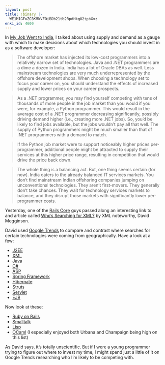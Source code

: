 ```yaml
---
layout: post
title: !binary |-
  WE1MIGFuZCBKMkVFOiBDb21tb2RpdHkgU2tpbGxz
enki_id: 4600
---
```


In [My Job Went to India](http://pragmaticprogrammer.com/titles/mjwti),
I talked about using supply and demand as a gauge with which to make
decisions about which technologies you should invest in as a software
developer:

> The offshore market has injected its low-cost programmers into a
> relatively narrow set of technologies. Java and .NET programmers are a
> dime a dozen in India. India has a lot of Oracle DBAs as well. Less
> mainstream technologies are very much underrepresented by the offshore
> development shops. When choosing a technology set to focus your career
> on, you should understand the effects of increased supply and lower
> prices on your career prospects.

> As a .NET programmer, you may find yourself competing with tens of
> thousands of more people in the job market than you would if you were,
> for example, a Python programmer. This would result in the average
> cost of a .NET programmer decreasing significantly, possibly driving
> demand higher (i.e., creating more .NET jobs). So, you’d be likely to
> find jobs available, but the jobs wouldn’t pay all that well. The
> supply of Python programmers might be much smaller than that of .NET
> programmers with a demand to match.

> If the Python job market were to support noticeably higher prices
> per-programmer, additional people might be attracted to supply their
> services at this higher price range, resulting in competition that
> would drive the price back down.

> The whole thing is a balancing act. But, one thing seems certain (for
> now). India caters to the already balanced IT services markets. You
> don’t find mainstream Indian offshoring companies jumping on
> unconventional technologies. They aren’t first-movers. They generally
> don’t take chances. They wait for technology services markets to
> balance, and they disrupt those markets with significantly lower
> per-programmer costs.

Yesterday, one of the [Rails Core](http://rubyonrails.org/core) guys
passed along an interesting link to and article called [Who’s Searching
for
XML?](http://www.megginson.com/blogs/quoderat/2007/01/09/whos-searching-for-xml/)
by XML noteworthy, David Megginson.

David used [Google Trends](http://google.com/trends) to compare and
contrast where searches for certain technologies were coming from
geographically. Have a look at a few:

-   [J2EE](http://google.com/trends?q=j2ee&ctab=0&geo=all&date=all)
-   [XML](http://google.com/trends?q=xml&ctab=0&geo=all&date=all)
-   [Java](http://google.com/trends?q=xml&ctab=0&geo=all&date=all)
-   [C\#](http://google.com/trends?q=C#&ctab=0&geo=all&date=all)
-   [ASP](http://google.com/trends?q=ASP&ctab=0&geo=all&date=all)
-   [Spring
    Framework](http://google.com/trends?q=Spring%20Framework&ctab=0&geo=all&date=all)
-   [Hibernate](http://google.com/trends?q=Hibernate&ctab=0&geo=all&date=all)
-   [Struts](http://google.com/trends?q=Struts&ctab=0&geo=all&date=all)
-   [Servlet](http://google.com/trends?q=Servlet&ctab=0&geo=all&date=all)
-   [EJB](http://google.com/trends?q=EJB&ctab=0&geo=all&date=all)

Now look at these:

-   [Ruby on
    Rails](http://google.com/trends?q=Ruby+on+Rails&ctab=0&geo=all&date=all)
-   [Smalltalk](http://google.com/trends?q=Smalltalk&ctab=0&geo=all&date=all)
-   [Lisp](http://google.com/trends?q=lisp&ctab=0&geo=all&date=all)
-   [OCaml](http://google.com/trends?q=ocaml&ctab=0&geo=all&date=all) (I
    especially enjoyed both Urbana and Champaign being high on this
    list)

As David says, it’s totally unscientific. But if I were a young
programmer trying to figure out where to invest my time, I might spend
just a little of it on Google Trends researching who I’m likely to be
competing with.
